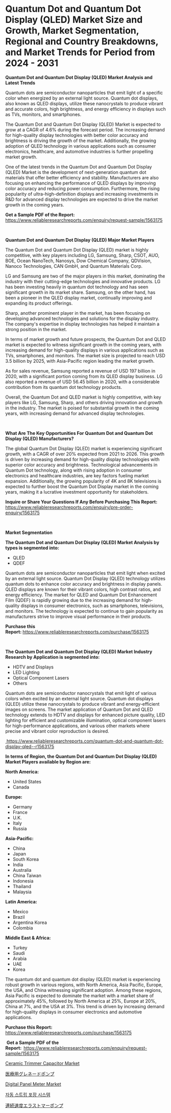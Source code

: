 <p><h1>Quantum Dot and Quantum Dot Display (QLED) Market Size and Growth, Market Segmentation, Regional and Country Breakdowns, and Market Trends for Period from 2024 -  2031</h1></p><p><strong>Quantum Dot and Quantum Dot Display (QLED) Market Analysis and Latest Trends</strong></p>
<p><p>Quantum dots are semiconductor nanoparticles that emit light of a specific color when energized by an external light source. Quantum dot displays, also known as QLED displays, utilize these nanocrystals to produce vibrant and accurate colors, high brightness, and energy efficiency in displays such as TVs, monitors, and smartphones. </p><p>The Quantum Dot and Quantum Dot Display (QLED) Market is expected to grow at a CAGR of 4.6% during the forecast period. The increasing demand for high-quality display technologies with better color accuracy and brightness is driving the growth of the market. Additionally, the growing adoption of QLED technology in various applications such as consumer electronics, healthcare, and automotive industries is further propelling market growth.</p><p>One of the latest trends in the Quantum Dot and Quantum Dot Display (QLED) Market is the development of next-generation quantum dot materials that offer better efficiency and stability. Manufacturers are also focusing on enhancing the performance of QLED displays by improving color accuracy and reducing power consumption. Furthermore, the rising popularity of ultra-high-definition displays and increasing investments in R&D for advanced display technologies are expected to drive the market growth in the coming years.</p></p>
<p><strong>Get a Sample PDF of the Report:&nbsp;</strong> <a href="https://www.reliableresearchreports.com/enquiry/request-sample/1563175">https://www.reliableresearchreports.com/enquiry/request-sample/1563175</a></p>
<p>&nbsp;</p>
<p><strong>Quantum Dot and Quantum Dot Display (QLED) Major Market Players</strong></p>
<p><p>The Quantum Dot and Quantum Dot Display (QLED) market is highly competitive, with key players including LG, Samsung, Sharp, CSOT, AUO, BOE, Ocean NanoTech, Nanosys, Dow Chemical Company, QDVision, Nanoco Technologies, CAN GmbH, and Quantum Materials Corp. </p><p>LG and Samsung are two of the major players in this market, dominating the industry with their cutting-edge technologies and innovative products. LG has been investing heavily in quantum dot technology and has seen significant growth in its market share. Samsung, on the other hand, has been a pioneer in the QLED display market, continually improving and expanding its product offerings.</p><p>Sharp, another prominent player in the market, has been focusing on developing advanced technologies and solutions for the display industry. The company's expertise in display technologies has helped it maintain a strong position in the market.</p><p>In terms of market growth and future prospects, the Quantum Dot and QLED market is expected to witness significant growth in the coming years, with increasing demand for high-quality displays in various applications such as TVs, smartphones, and monitors. The market size is projected to reach USD 3.5 billion by 2025, with Asia-Pacific region leading the market growth.</p><p>As for sales revenue, Samsung reported a revenue of USD 197 billion in 2020, with a significant portion coming from its QLED display business. LG also reported a revenue of USD 56.45 billion in 2020, with a considerable contribution from its quantum dot technology products.</p><p>Overall, the Quantum Dot and QLED market is highly competitive, with key players like LG, Samsung, Sharp, and others driving innovation and growth in the industry. The market is poised for substantial growth in the coming years, with increasing demand for advanced display technologies.</p></p>
<p>&nbsp;</p>
<p><strong>What Are The Key Opportunities For Quantum Dot and Quantum Dot Display (QLED) Manufacturers?</strong></p>
<p><p>The global Quantum Dot Display (QLED) market is experiencing significant growth, with a CAGR of over 20% expected from 2021 to 2026. This growth is driven by increasing demand for high-quality display technologies with superior color accuracy and brightness. Technological advancements in Quantum Dot technology, along with rising adoption in consumer electronics and healthcare industries, are key factors fueling market expansion. Additionally, the growing popularity of 4K and 8K televisions is expected to further boost the Quantum Dot Display market in the coming years, making it a lucrative investment opportunity for stakeholders.</p></p>
<p><strong>Inquire or Share Your Questions If Any Before Purchasing This Report:</strong> <a href="https://www.reliableresearchreports.com/enquiry/pre-order-enquiry/1563175">https://www.reliableresearchreports.com/enquiry/pre-order-enquiry/1563175</a></p>
<p>&nbsp;</p>
<p><strong>Market Segmentation</strong></p>
<p><strong>The Quantum Dot and Quantum Dot Display (QLED) Market Analysis by types is segmented into:</strong></p>
<p><ul><li>QLED</li><li>QDEF</li></ul></p>
<p><p>Quantum dots are semiconductor nanoparticles that emit light when excited by an external light source. Quantum Dot Display (QLED) technology utilizes quantum dots to enhance color accuracy and brightness in display panels. QLED displays are known for their vibrant colors, high contrast ratios, and energy efficiency. The market for QLED and Quantum Dot Enhancement Film (QDEF) is rapidly growing due to the increasing demand for high-quality displays in consumer electronics, such as smartphones, televisions, and monitors. The technology is expected to continue to gain popularity as manufacturers strive to improve visual performance in their products.</p></p>
<p><strong>Purchase this Report:&nbsp;</strong><a href="https://www.reliableresearchreports.com/purchase/1563175">https://www.reliableresearchreports.com/purchase/1563175</a></p>
<p>&nbsp;</p>
<p><strong>The Quantum Dot and Quantum Dot Display (QLED) Market Industry Research by Application is segmented into:</strong></p>
<p><ul><li>HDTV and Displays</li><li>LED Lighting</li><li>Optical Component Lasers</li><li>Others</li></ul></p>
<p><p>Quantum dots are semiconductor nanocrystals that emit light of various colors when excited by an external light source. Quantum dot displays (QLED) utilize these nanocrystals to produce vibrant and energy-efficient images on screens. The market application of Quantum Dot and QLED technology extends to HDTV and displays for enhanced picture quality, LED lighting for efficient and customizable illumination, optical component lasers for high-performance applications, and various other markets where precise and vibrant color reproduction is desired.</p></p>
<p><a href="https://www.reliableresearchreports.com/quantum-dot-and-quantum-dot-display-qled--r1563175">&nbsp;https://www.reliableresearchreports.com/quantum-dot-and-quantum-dot-display-qled--r1563175</a></p>
<p><strong>In terms of Region, the Quantum Dot and Quantum Dot Display (QLED) Market Players available by Region are:</strong></p>
<p>
    <p> <strong> North America: </strong>
        <ul>
            <li>United States</li>
            <li>Canada</li>
        </ul>
        </p> 
    <p> <strong> Europe: </strong>
        <ul>
            <li>Germany</li>
            <li>France</li>
            <li>U.K.</li>
            <li>Italy</li>
            <li>Russia</li>
        </ul>
        </p> 
    <p> <strong> Asia-Pacific: </strong>
        <ul>
            <li>China</li>
            <li>Japan</li>
            <li>South Korea</li>
            <li>India</li>
            <li>Australia</li>
            <li>China Taiwan</li>
            <li>Indonesia</li>
            <li>Thailand</li>
            <li>Malaysia</li>
        </ul>
        </p> 
    <p> <strong> Latin America: </strong>
        <ul>
            <li>Mexico</li>
            <li>Brazil</li>
            <li>Argentina Korea</li>
            <li>Colombia</li>
        </ul>
        </p> 
    <p> <strong> Middle East & Africa: </strong>
        <ul>
            <li>Turkey</li>
            <li>Saudi</li>
            <li>Arabia</li>
            <li>UAE</li>
            <li>Korea</li>
        </ul>
    </p>
    </p>
<p><p>The quantum dot and quantum dot display (QLED) market is experiencing robust growth in various regions, with North America, Asia Pacific, Europe, the USA, and China witnessing significant adoption. Among these regions, Asia Pacific is expected to dominate the market with a market share of approximately 45%, followed by North America at 25%, Europe at 20%, China at 7%, and the USA at 3%. This trend is driven by increasing demand for high-quality displays in consumer electronics and automotive applications.</p></p>
<p><strong>Purchase this Report: </strong><a href="https://www.reliableresearchreports.com/purchase/1563175">https://www.reliableresearchreports.com/purchase/1563175</a></p>
<p>&nbsp;<strong>Get a Sample PDF of the Report:&nbsp;&nbsp;</strong><a href="https://www.reliableresearchreports.com/enquiry/request-sample/1563175">https://www.reliableresearchreports.com/enquiry/request-sample/1563175</a></p>
<p><strong></strong></p>
<p><p><a href="https://github.com/btwcqfvq34/Market-Research-Report-List-1/blob/main/ceramic-trimmer-capacitor-market.md">Ceramic Trimmer Capacitor Market</a></p><p><a href="https://github.com/laurenreichert/Market-Research-Report-List-2/blob/main/3503310147964.md">医療用グレネードポンプ</a></p><p><a href="https://github.com/sleepman642/Market-Research-Report-List-1/blob/main/digital-panel-meter-market.md">Digital Panel Meter Market</a></p><p><a href="https://github.com/alfitoms13/Market-Research-Report-List-1/blob/main/3068570157174.md">자동 스트립 포장 시스템</a></p><p><a href="https://github.com/vtbvgl20191192/Market-Research-Report-List-2/blob/main/4019664147963.md">連続速度エラストマーポンプ</a></p></p>